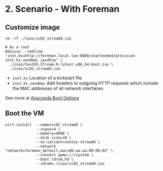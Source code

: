 # 2. Scenario - With Foreman

## Customize image

```shell
rm -rf ./isos/sc02_stream9.iso

# As a root
mkksiso --cmdline "inst.ks=http://foreman.local.lan:8080/unattended/provision inst.ks.sendmac ip=dhcp" \
  ./isos/CentOS-Stream-9-latest-x86_64-boot.iso \
  ./isos/sc02_stream9.iso
```

- `inst.ks` Location of a kickstart file
- `inst.ks.sendmac` Add headers to outgoing HTTP requests which include the MAC addresses of all network interfaces.

See more at [Anaconda Boot Options](https://anaconda-installer.readthedocs.io/en/latest/boot-options.html)

## Boot the VM

```shell
virt-install  --name=sc02_stream9 \
              --vcpus=4 \
              --memory=4096 \
              --disk size=10 \
              --os-variant=centos-stream9 \
              --network "network=foreman_default,mac=00:aa:aa:09:09:02" \
              --connect qemu:///system \
              --boot cdrom,hd \
              --cdrom=./isos/sc02_stream9.iso
```
